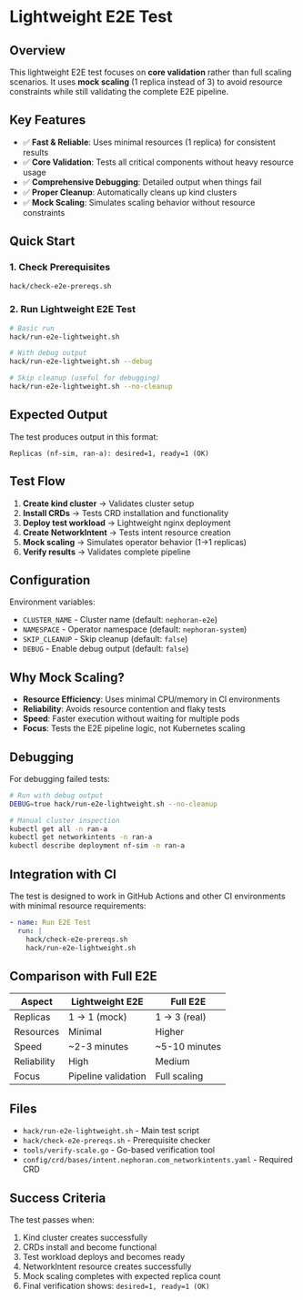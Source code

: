 # Lightweight E2E Test

## Overview

This lightweight E2E test focuses on **core validation** rather than full scaling scenarios. It uses **mock scaling** (1 replica instead of 3) to avoid resource constraints while still validating the complete E2E pipeline.

## Key Features

- ✅ **Fast & Reliable**: Uses minimal resources (1 replica) for consistent results
- ✅ **Core Validation**: Tests all critical components without heavy resource usage  
- ✅ **Comprehensive Debugging**: Detailed output when things fail
- ✅ **Proper Cleanup**: Automatically cleans up kind clusters
- ✅ **Mock Scaling**: Simulates scaling behavior without resource constraints

## Quick Start

### 1. Check Prerequisites
```bash
hack/check-e2e-prereqs.sh
```

### 2. Run Lightweight E2E Test
```bash
# Basic run
hack/run-e2e-lightweight.sh

# With debug output
hack/run-e2e-lightweight.sh --debug

# Skip cleanup (useful for debugging)
hack/run-e2e-lightweight.sh --no-cleanup
```

## Expected Output

The test produces output in this format:
```
Replicas (nf-sim, ran-a): desired=1, ready=1 (OK)
```

## Test Flow

1. **Create kind cluster** → Validates cluster setup
2. **Install CRDs** → Tests CRD installation and functionality  
3. **Deploy test workload** → Lightweight nginx deployment
4. **Create NetworkIntent** → Tests intent resource creation
5. **Mock scaling** → Simulates operator behavior (1→1 replicas)
6. **Verify results** → Validates complete pipeline

## Configuration

Environment variables:
- `CLUSTER_NAME` - Cluster name (default: `nephoran-e2e`)
- `NAMESPACE` - Operator namespace (default: `nephoran-system`)
- `SKIP_CLEANUP` - Skip cleanup (default: `false`)
- `DEBUG` - Enable debug output (default: `false`)

## Why Mock Scaling?

- **Resource Efficiency**: Uses minimal CPU/memory in CI environments
- **Reliability**: Avoids resource contention and flaky tests
- **Speed**: Faster execution without waiting for multiple pods
- **Focus**: Tests the E2E pipeline logic, not Kubernetes scaling

## Debugging

For debugging failed tests:

```bash
# Run with debug output
DEBUG=true hack/run-e2e-lightweight.sh --no-cleanup

# Manual cluster inspection
kubectl get all -n ran-a
kubectl get networkintents -n ran-a
kubectl describe deployment nf-sim -n ran-a
```

## Integration with CI

The test is designed to work in GitHub Actions and other CI environments with minimal resource requirements:

```yaml
- name: Run E2E Test
  run: |
    hack/check-e2e-prereqs.sh
    hack/run-e2e-lightweight.sh
```

## Comparison with Full E2E

| Aspect | Lightweight E2E | Full E2E |
|--------|-----------------|----------|
| Replicas | 1 → 1 (mock) | 1 → 3 (real) |
| Resources | Minimal | Higher |
| Speed | ~2-3 minutes | ~5-10 minutes |
| Reliability | High | Medium |
| Focus | Pipeline validation | Full scaling |

## Files

- `hack/run-e2e-lightweight.sh` - Main test script
- `hack/check-e2e-prereqs.sh` - Prerequisite checker
- `tools/verify-scale.go` - Go-based verification tool
- `config/crd/bases/intent.nephoran.com_networkintents.yaml` - Required CRD

## Success Criteria

The test passes when:
1. Kind cluster creates successfully
2. CRDs install and become functional
3. Test workload deploys and becomes ready
4. NetworkIntent resource creates successfully
5. Mock scaling completes with expected replica count
6. Final verification shows: `desired=1, ready=1 (OK)`